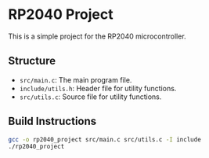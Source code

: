 # RP2040 Project

This is a simple project for the RP2040 microcontroller.

## Structure

- `src/main.c`: The main program file.
- `include/utils.h`: Header file for utility functions.
- `src/utils.c`: Source file for utility functions.

## Build Instructions

```sh
gcc -o rp2040_project src/main.c src/utils.c -I include
./rp2040_project
